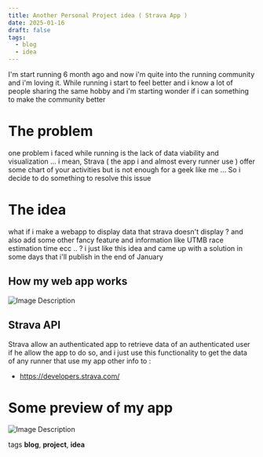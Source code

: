 ```yaml
---
title: Another Personal Project idea ( Strava App )
date: 2025-01-16
draft: false
tags:
  - blog
  - idea
---
```

I'm start running 6 month ago and now i'm quite into the running community and i'm loving it.
While running i start to feel better and i know a lot of people sharing the same hobby and i'm starting wonder if i can something to make the community better

# The problem

one problem i faced while running is the lack of data viability and visualization ... i mean, Strava ( the app i and almost every runner use ) offer some chart of your activities but is not enough for a geek like me ... So i decide to do something to resolve this issue 

# The idea 

what if i make a webapp to display data that strava doesn't display ? and also add some other fancy feature and information like UTMB race estimation time ecc .. ?
i just like this idea and came up with a solution in some days that i'll publish in the end of January 

## How my web app works 

![Image Description](/Pasted%20image%2020250116220452.png)

## Strava API 

Strava allow an authenticated app to retrieve data of an authenticated user if he allow the app to do so, and i just use this functionality to get the data of any runner that use my app
other info to : 
- https://developers.strava.com/

# Some preview of my app

![Image Description](/Pasted%20image%2020250116220738.png)

tags **blog**, **project**, **idea** 